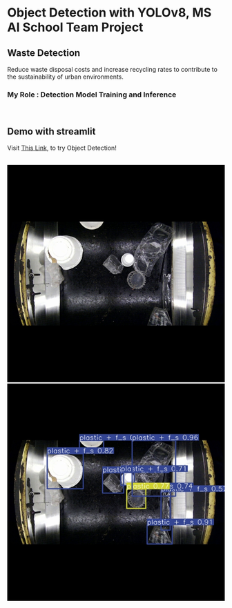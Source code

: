 # Object Detection with YOLOv8, MS AI School Team Project

## Waste Detection
 Reduce waste disposal costs and increase recycling rates to contribute to the sustainability of urban environments.  

### My Role : Detection Model Training and Inference  
</br>

## Demo with streamlit
Visit [This Link](https://ms3-waste-detect.streamlit.app/),
to try Object Detection!  
</br>

![Input](images/A2C1.png)
![Output](images/A2C1_detected.jpg)
